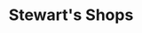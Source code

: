 ---
title: "Stewart's Shops"
url: /schenectady/stewarts-shops-south-brandywine-avenue/
shop: convenience
---